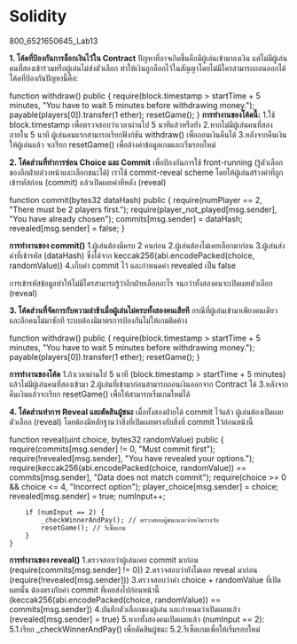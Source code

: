 # Solidity
800_6521650645_Lab13

**1. โค้ดที่ป้องกันการล็อกเงินไว้ใน Contract**
ปัญหาที่อาจเกิดขึ้นคือมีผู้เล่นเข้ามาลงเงิน แต่ไม่มีผู้เล่นคนที่สองเข้าร่วมหรือผู้เล่นไม่ส่งตัวเลือก ทำให้เงินถูกล็อกไว้ในสัญญาโดยไม่มีใครสามารถถอนออกได้ โค้ดที่ป้องกันปัญหานี้คือ:

function withdraw() public {
        require(block.timestamp > startTime + 5 minutes, "You have to wait 5 minutes before withdrawing money.");
        payable(players[0]).transfer(1 ether);
        resetGame();
    }
**การทำงานของโค้ดนี้:**
1.ใช้ block.timestamp เพื่อตรวจสอบว่าเวลาผ่านไป 5 นาทีแล้วหรือยัง
2.หากไม่มีผู้เล่นคนที่สองภายใน 5 นาที ผู้เล่นคนแรกสามารถเรียกฟังก์ชัน withdraw() เพื่อถอนเงินคืนได้
3.หลังจากคืนเงินให้ผู้เล่นแล้ว จะเรียก resetGame() เพื่อล้างค่าข้อมูลเกมและเริ่มรอบใหม่

**2. โค้ดส่วนที่ทำการซ่อน Choice และ Commit**
เพื่อป้องกันการใช้ front-running (รู้ตัวเลือกของอีกฝ่ายล่วงหน้าและเลือกชนะได้) เราใช้ commit-reveal scheme โดยให้ผู้เล่นสร้างค่าที่ถูกเข้ารหัสก่อน (commit) แล้วเปิดเผยค่าทีหลัง (reveal)

function commit(bytes32 dataHash) public {
        require(numPlayer == 2, "There must be 2 players first.");
        require(player_not_played[msg.sender], "You have already chosen");
        commits[msg.sender] = dataHash;
        revealed[msg.sender] = false;
    }

**การทำงานของ commit()**
1.ผู้เล่นต้องมีครบ 2 คนก่อน
2.ผู้เล่นต้องไม่เคยเลือกมาก่อน
3.ผู้เล่นส่งค่าที่เข้ารหัส (dataHash) ซึ่งได้จาก keccak256(abi.encodePacked(choice, randomValue))
4.เก็บค่า commit ไว้ และกำหนดค่า revealed เป็น false

การเข้ารหัสข้อมูลทำให้ไม่มีใครสามารถรู้ว่าอีกฝ่ายเลือกอะไร จนกว่าทั้งสองคนจะเปิดเผยตัวเลือก (reveal)

**3. โค้ดส่วนที่จัดการกับความล่าช้าเมื่อผู้เล่นไม่ครบทั้งสองคนเสียที**
กรณีที่ผู้เล่นเข้ามาเพียงคนเดียวและอีกคนไม่มาซักที ระบบต้องมีมาตรการป้องกันไม่ให้เกมติดค้าง

function withdraw() public {
        require(block.timestamp > startTime + 5 minutes, "You have to wait 5 minutes before withdrawing money.");
        payable(players[0]).transfer(1 ether);
        resetGame();
    }

**การทำงานของโค้ด**
1.ถ้าเวลาผ่านไป 5 นาที (block.timestamp > startTime + 5 minutes) แล้วไม่มีผู้เล่นคนที่สองเข้ามา
2.ผู้เล่นที่เข้ามาก่อนสามารถถอนเงินออกจาก Contract ได้
3.หลังจากคืนเงินแล้วจะเรียก resetGame() เพื่อให้สามารถเริ่มเกมใหม่ได้

**4. โค้ดส่วนทำการ Reveal และตัดสินผู้ชนะ**
เมื่อทั้งสองฝ่ายได้ commit ไว้แล้ว ผู้เล่นต้องเปิดเผยตัวเลือก (reveal) โดยต้องมีหลักฐานว่าสิ่งที่เปิดเผยตรงกับสิ่งที่ commit ไว้ก่อนหน้านี้

function reveal(uint choice, bytes32 randomValue) public {
        require(commits[msg.sender] != 0, "Must commit first");
        require(!revealed[msg.sender], "You have revealed your options.");
        require(keccak256(abi.encodePacked(choice, randomValue)) == commits[msg.sender], "Data does not match commit");
        require(choice >= 0 && choice <= 4, "Incorrect option");
        player_choice[msg.sender] = choice;
        revealed[msg.sender] = true;
        numInput++;
        
        if (numInput == 2) {
            _checkWinnerAndPay(); // ตรวจสอบผู้ชนะและจ่ายเงินรางวัล
            resetGame(); // รีเซ็ตเกม
        }
    }
    
**การทำงานของ reveal()**
1.ตรวจสอบว่าผู้เล่นเคย commit มาก่อน (require(commits[msg.sender] != 0))
2.ตรวจสอบว่ายังไม่เคย reveal มาก่อน (require(!revealed[msg.sender]))
3.ตรวจสอบว่าค่า choice + randomValue ที่เปิดเผยนั้น ต้องตรงกับค่า commit ที่เคยส่งไปก่อนหน้านี้ (keccak256(abi.encodePacked(choice, randomValue)) == commits[msg.sender])
4.บันทึกตัวเลือกของผู้เล่น และกำหนดว่าเปิดเผยแล้ว (revealed[msg.sender] = true)
5.หากทั้งสองคนเปิดเผยแล้ว (numInput == 2):
  5.1.เรียก _checkWinnerAndPay() เพื่อตัดสินผู้ชนะ
  5.2.รีเซ็ตเกมเพื่อให้เริ่มรอบใหม่
